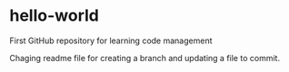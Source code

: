 hello-world
===========

First GitHub repository for learning code management

Chaging readme file for creating a branch and updating a file to commit.
